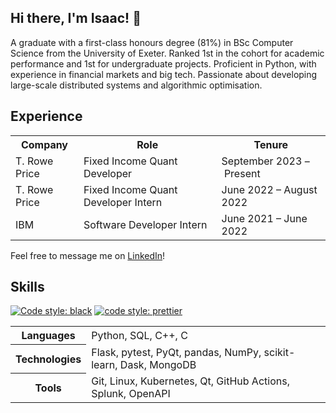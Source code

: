 ## Hi there, I'm Isaac! 👋

A graduate with a first-class honours degree (81%) in BSc Computer Science from
the University of Exeter. Ranked 1st in the cohort for academic performance and
1st for undergraduate projects. Proficient in Python, with experience in
financial markets and big tech. Passionate about developing large-scale
distributed systems and algorithmic optimisation.

## Experience

<table>
  <tr>
    <th>Company</th>
    <th>Role</th>
    <th>Tenure</th>
  <tr>
    <td>T. Rowe Price</td>
    <td>Fixed Income Quant Developer</td>
    <td>September 2023 – Present</td>
  </tr>
  <tr>
    <td>T. Rowe Price</td>
    <td>Fixed Income Quant Developer Intern</td>
    <td>June 2022 – August 2022</td>
  </tr>
  <tr>
    <td>IBM</td>
    <td>Software Developer Intern</td>
    <td>June 2021 – June 2022</td>
  </tr>
</table>

Feel free to message me on [LinkedIn](https://www.linkedin.com/in/isaaccheng9)!

## Skills

[![Code style: black](https://img.shields.io/badge/code%20style-black-000000.svg)](https://github.com/psf/black)
[![code style: prettier](https://img.shields.io/badge/code_style-prettier-ff69b4.svg)](https://github.com/prettier/prettier)

<table>
  <tr>
    <th>Languages</th>
    </p>
    <td>Python, SQL, C++, C</td>
  </tr>
  <tr>
    <th>Technologies</th>
    <td>Flask, pytest, PyQt, pandas, NumPy, scikit-learn, Dask, MongoDB
  </td>
  <tr>
    <th>Tools</th>
    <td>Git, Linux, Kubernetes, Qt, GitHub Actions, Splunk, OpenAPI
  </td>
  </tr>
</table>
